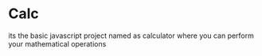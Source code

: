 # Calc
its the basic javascript project named as calculator where you can perform your mathematical operations
